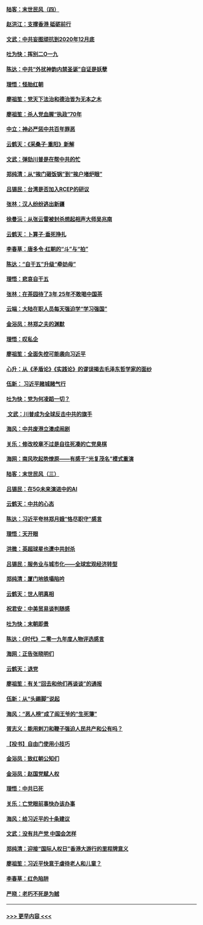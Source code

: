 #### [陆客：末世民风（四）](../pages/nsc993/n11749203.md?t=12280555) 
#### [赵洪江：支撑香港 砥砺前行](../pages/nsc993/n11748482.md?t=12280555) 
#### [文武：中共妄图顽抗到2020年12月底](../pages/nsc993/n11748446.md?t=12280555) 
#### [吐为快：挥别二O一九](../pages/nsc993/n11748411.md?t=12280555) 
#### [陈达：中共“外扰神韵内禁圣诞”自证是妖孽](../pages/nsc993/n11748226.md?t=12280555) 
#### [理悟：怪胎红朝](../pages/nsc993/n11748206.md?t=12280555) 
#### [廖祖笙：党天下法治和德治皆为无本之木](../pages/nsc993/n11748135.md?t=12280555) 
#### [廖祖笙：杀人党血腥“执政”70年](../pages/nsc993/n11745144.md?t=12280555) 
#### [中立：神必严惩中共百年罪恶](../pages/nsc993/n11744970.md?t=12280555) 
#### [云鹤天：《采桑子‧重阳》新解](../pages/nsc993/n11744948.md?t=12280555) 
#### [文武：弹劾川普是在帮中共的忙](../pages/nsc993/n11744758.md?t=12280555) 
#### [郑纯清：从“挨门砸饭锅”到“挨户堵炉眼”](../pages/nsc993/n11744745.md?t=12280555) 
#### [吕锡民：台湾是否加入RCEP的研议](../pages/nsc993/n11744701.md?t=12280555) 
#### [张林：汉人纷纷逃出新疆](../pages/nsc993/n11743530.md?t=12280555) 
#### [徐曼沅：从张云雷被封杀想起相声大师吴兆南](../pages/nsc993/n11741816.md?t=12280555) 
#### [云鹤天：卜算子‧垂死挣扎](../pages/nsc993/n11739956.md?t=12280555) 
#### [李春草：唐多令‧红朝的“斗”与“拍”](../pages/nsc993/n11739830.md?t=12280555) 
#### [陈达：“自干五”升级“牵妨母”](../pages/nsc993/n11739724.md?t=12280555) 
#### [理悟：悲哀自干五](../pages/nsc993/n11739547.md?t=12280555) 
#### [张林：在茶园待了3年 25年不敢喝中国茶](../pages/nsc993/n11739240.md?t=12280555) 
#### [云端：大陆在职人员每天强迫学“学习强国”](../pages/nsc993/n11738735.md?t=12280555) 
#### [金浴凤：林郑之夫的渊默](../pages/nsc993/n11737735.md?t=12280555) 
#### [理悟：叹私企](../pages/nsc993/n11737715.md?t=12280555) 
#### [廖祖笙：全面失控可能袭向习近平](../pages/nsc993/n11737704.md?t=12280555) 
#### [心升：从《矛盾论》《实践论》的谬误揭去毛泽东哲学家的面纱](../pages/nsc993/n11736962.md?t=12280555) 
#### [伍新： 习近平赌城赌气行](../pages/nsc993/n11736929.md?t=12280555) 
#### [吐为快：党为何凌蹈一切？](../pages/nsc993/n11736915.md?t=12280555) 
#### [ 文武：川普成为全球反击中共的旗手](../pages/nsc993/n11736882.md?t=12280555) 
#### [海风：中共废港立澳成闹剧](../pages/nsc993/n11735857.md?t=12280555) 
#### [关乐：修改校章不过是自往死凑的亡党臭棋](../pages/nsc993/n11735097.md?t=12280555) 
#### [海网：南风吹起势燎原——有感于“光复茂名”模式重演](../pages/nsc993/n11732308.md?t=12280555) 
#### [陆客：末世民风（三）](../pages/nsc993/n11732211.md?t=12280555) 
#### [吕锡民：在5G未来演进中的AI](../pages/nsc993/n11730010.md?t=12280555) 
#### [云鹤天：中共的心态](../pages/nsc993/n11729906.md?t=12280555) 
#### [陈达：习近平夸林郑月娥“恪尽职守”感言](../pages/nsc993/n11729881.md?t=12280555) 
#### [理悟：天开眼](../pages/nsc993/n11729699.md?t=12280555) 
#### [洪微：英超球星也遭中共封杀](../pages/nsc993/n11727243.md?t=12280555) 
#### [吕锡民：服务业与城市化——全球宏观经济转型](../pages/nsc993/n11725845.md?t=12280555) 
#### [郑纯清：厦门地铁塌陷吟](../pages/nsc993/n11725813.md?t=12280555) 
#### [云鹤天：世人明真相](../pages/nsc993/n11725621.md?t=12280555) 
#### [祝君安：中美贸易谈判随感](../pages/nsc993/n11725609.md?t=12280555) 
#### [吐为快：末朝即景](../pages/nsc993/n11723365.md?t=12280555) 
#### [陈达：《时代》二零一九年度人物评选感言](../pages/nsc993/n11723337.md?t=12280555) 
#### [海网：正告张晓明们](../pages/nsc993/n11723228.md?t=12280555) 
#### [云鹤天：退党](../pages/nsc993/n11723056.md?t=12280555) 
#### [廖祖笙：有关“回去和他们再谈谈”的通报](../pages/nsc993/n11722442.md?t=12280555) 
#### [伍新：从“头踢脚”说起](../pages/nsc993/n11722429.md?t=12280555) 
#### [海风：“恶人榜”成了阎王爷的“生死簿”](../pages/nsc993/n11722272.md?t=12280555) 
#### [胥志义：能用剌刀和鞭子强迫人民共产和公有吗？](../pages/nsc993/n11720569.md?t=12280555) 
#### [【投书】自由门使用小技巧](../pages/nsc993/n11720180.md?t=12280555) 
#### [金浴凤：致红朝公知们](../pages/nsc993/n11720563.md?t=12280555) 
#### [金浴凤：赵国党赋人权](../pages/nsc993/n11720533.md?t=12280555) 
#### [理悟：中共已死](../pages/nsc993/n11720233.md?t=12280555) 
#### [关乐：亡党眼前事快办该办事](../pages/nsc993/n11719160.md?t=12280555) 
#### [海风：给习近平的十条建议](../pages/nsc993/n11717616.md?t=12280555) 
#### [文武：没有共产党 中国会怎样](../pages/nsc993/n11717584.md?t=12280555) 
#### [郑纯清：迎接“国际人权日”香港大游行的里程牌意义](../pages/nsc993/n11717417.md?t=12280555) 
#### [廖祖笙：习近平快意于虐待老人和儿童？](../pages/nsc993/n11715313.md?t=12280555) 
#### [李春草：红色陷阱](../pages/nsc993/n11715029.md?t=12280555) 
#### [严晓：老朽不死是为贼](../pages/nsc993/n11712910.md?t=12280555) 

----
#### [ >>> 更早内容 <<< ](../indexes/nsc993-earlier.md)
